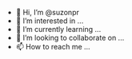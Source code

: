- 👋 Hi, I’m @suzonpr
- 👀 I’m interested in ...
- 🌱 I’m currently learning ...
- 💞️ I’m looking to collaborate on ...
- 📫 How to reach me ...

<!---
suzonpr/suzonpr is a ✨ special ✨ repository because its `README.md` (this file) appears on your GitHub profile.
You can click the Preview link to take a look at your changes.
--->
